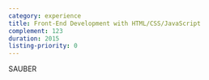 ```yaml
---
category: experience
title: Front-End Development with HTML/CSS/JavaScript
complement: 123
duration: 2015
listing-priority: 0
---
```


SAUBER